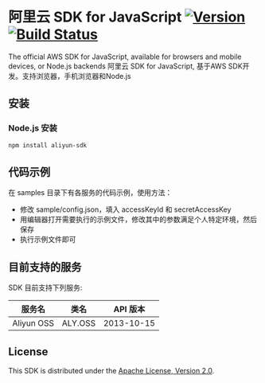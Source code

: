 # 阿里云 SDK for JavaScript [![Version](https://badge.fury.io/js/aws-sdk.png)](http://badge.fury.io/js/aws-sdk) [![Build Status](https://travis-ci.org/aws/aws-sdk-js.png?branch=master)](https://travis-ci.org/aws/aws-sdk-js)

The official AWS SDK for JavaScript, available for browsers and mobile devices,
or Node.js backends
阿里云 SDK for JavaScript, 基于AWS SDK开发。支持浏览器，手机浏览器和Node.js

## 安装

### Node.js 安装

```sh
npm install aliyun-sdk
```

## 代码示例

在 samples 目录下有各服务的代码示例，使用方法：
 - 修改 sample/config.json，填入 accessKeyId 和 secretAccessKey
 - 用编辑器打开需要执行的示例文件，修改其中的参数满足个人特定环境，然后保存
 - 执行示例文件即可

## 目前支持的服务

SDK 目前支持下列服务:

<table>
  <thead>
    <th>服务名</th>
    <th>类名</th>
    <th>API 版本</th>
  </thead>
  <tbody>
    <tr><td>Aliyun OSS</td><td>ALY.OSS</td><td>2013-10-15</td></tr>
  </tbody>
</table>

## License

This SDK is distributed under the
[Apache License, Version 2.0](http://www.apache.org/licenses/LICENSE-2.0).